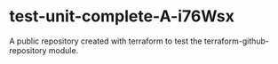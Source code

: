 # test-unit-complete-A-i76Wsx
A public repository created with terraform to test the terraform-github-repository module.
